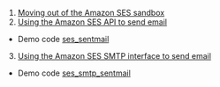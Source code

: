 1. [Moving out of the Amazon SES sandbox](https://docs.aws.amazon.com/ses/latest/dg/request-production-access.html)
2. [Using the Amazon SES API to send email](https://docs.aws.amazon.com/ses/latest/dg/send-email-api.html)
- Demo code [ses_sentmail](ses_sentmail.py)
3. [Using the Amazon SES SMTP interface to send email](https://docs.aws.amazon.com/ses/latest/dg/send-email-smtp.html)
- Demo code [ses_smtp_sentmail](ses_smtp_sentmail.py)
